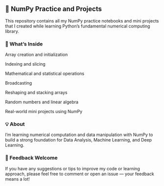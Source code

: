 ## 🧮 NumPy Practice and Projects

This repository contains all my NumPy practice notebooks and mini projects that I created while learning Python’s fundamental numerical computing library.

### 📘 What’s Inside

Array creation and initialization

Indexing and slicing

Mathematical and statistical operations

Broadcasting

Reshaping and stacking arrays

Random numbers and linear algebra

Real-world mini projects using NumPy

### 💡 About

I’m learning numerical computation and data manipulation with NumPy to build a strong foundation for Data Analysis, Machine Learning, and Deep Learning.

### 🙌 Feedback Welcome

If you have any suggestions or tips to improve my code or learning approach,
please feel free to comment or open an issue — your feedback means a lot!
